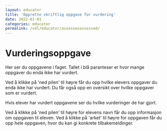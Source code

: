 ```yaml
---
layout: educator
title: 'Opprette skriftlig oppgave for vurdering'
date: 2022-01-01
categories: educator
permalink: /v4l/educator/assessesassessed/
---
```


# Vurderingsoppgave

Her ser du oppgavene i faget. Tallet i blå paranteser er hvor mange oppgaver du enda ikke har vurdert.

Ved å klikke på 'ned pilen' til høyre får du opp hvilke elevers oppgaver du enda ikke har vurdert.
Du får også opp en oversikt over hvilke oppgaver som er vurdert. 

Hvis elever har vurdert oppgavene ser du hvilke vurderinger de har gjort.

Ved å klikke på 'ned pilen' til høyre for elevens navn får du opp informasjon om oppgaven til eleven.
Ved å klikke på 'arket' til høyre for oppgaven får du opp hele oppgaven, hvor du kan gi konkrete tilbakemeldinger.

